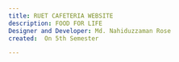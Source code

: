 ```yaml
---
title: RUET CAFETERIA WEBSITE
description: FOOD FOR LIFE 
Designer and Developer: Md. Nahiduzzaman Rose
created:  On 5th Semester

---
```

